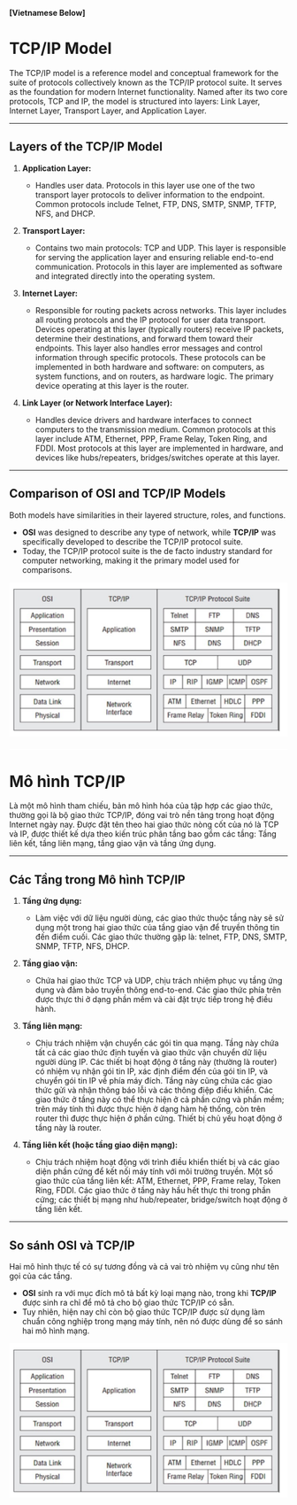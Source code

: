 **[Vietnamese Below]**

# TCP/IP Model

The TCP/IP model is a reference model and conceptual framework for the suite of protocols collectively known as the TCP/IP protocol suite. It serves as the foundation for modern Internet functionality. Named after its two core protocols, TCP and IP, the model is structured into layers: Link Layer, Internet Layer, Transport Layer, and Application Layer.

---

## Layers of the TCP/IP Model

1. **Application Layer:**
   - Handles user data. Protocols in this layer use one of the two transport layer protocols to deliver information to the endpoint. Common protocols include Telnet, FTP, DNS, SMTP, SNMP, TFTP, NFS, and DHCP.

2. **Transport Layer:**
   - Contains two main protocols: TCP and UDP. This layer is responsible for serving the application layer and ensuring reliable end-to-end communication. Protocols in this layer are implemented as software and integrated directly into the operating system.

3. **Internet Layer:**
   - Responsible for routing packets across networks. This layer includes all routing protocols and the IP protocol for user data transport. Devices operating at this layer (typically routers) receive IP packets, determine their destinations, and forward them toward their endpoints. This layer also handles error messages and control information through specific protocols. These protocols can be implemented in both hardware and software: on computers, as system functions, and on routers, as hardware logic. The primary device operating at this layer is the router.

4. **Link Layer (or Network Interface Layer):**
   - Handles device drivers and hardware interfaces to connect computers to the transmission medium. Common protocols at this layer include ATM, Ethernet, PPP, Frame Relay, Token Ring, and FDDI. Most protocols at this layer are implemented in hardware, and devices like hubs/repeaters, bridges/switches operate at this layer.

---

## Comparison of OSI and TCP/IP Models

Both models have similarities in their layered structure, roles, and functions. 

- **OSI** was designed to describe any type of network, while **TCP/IP** was specifically developed to describe the TCP/IP protocol suite.
- Today, the TCP/IP protocol suite is the de facto industry standard for computer networking, making it the primary model used for comparisons.

<p align="center">
  <img src="../image/Chapter5/OSI_vs_TCPIP.png" alt="OSI_vs_TCPIP">
</p>

<div style="border-top: 2px solid white; margin: 20px 0;"></div>

# Mô hình TCP/IP

Là một mô hình tham chiếu, bản mô hình hóa của tập hợp các giao thức, thường gọi là bộ giao thức TCP/IP, đóng vai trò nền tảng trong hoạt động Internet ngày nay. Được đặt tên theo hai giao thức nòng cốt của nó là TCP và IP, được thiết kế dựa theo kiến trúc phân tầng bao gồm các tầng: Tầng liên kết, tầng liên mạng, tầng giao vận và tầng ứng dụng.

---

## Các Tầng trong Mô hình TCP/IP

1. **Tầng ứng dụng:**
   - Làm việc với dữ liệu người dùng, các giao thức thuộc tầng này sẽ sử dụng một trong hai giao thức của tầng giao vận để truyền thông tin đến điểm cuối. Các giao thức thường gặp là: telnet, FTP, DNS, SMTP, SNMP, TFTP, NFS, DHCP.

2. **Tầng giao vận:**
   - Chứa hai giao thức TCP và UDP, chịu trách nhiệm phục vụ tầng ứng dụng và đảm bảo truyền thông end-to-end. Các giao thức phía trên được thực thi ở dạng phần mềm và cài đặt trực tiếp trong hệ điều hành.

3. **Tầng liên mạng:**
   - Chịu trách nhiệm vận chuyển các gói tin qua mạng. Tầng này chứa tất cả các giao thức định tuyến và giao thức vận chuyển dữ liệu người dùng IP. Các thiết bị hoạt động ở tầng này (thường là router) có nhiệm vụ nhận gói tin IP, xác định điểm đến của gói tin IP, và chuyển gói tin IP về phía máy đích. Tầng này cũng chứa các giao thức gửi và nhận thông báo lỗi và các thông điệp điều khiển. Các giao thức ở tầng này có thể thực hiện ở cả phần cứng và phần mềm; trên máy tính thì được thực hiện ở dạng hàm hệ thống, còn trên router thì được thực hiện ở phần cứng. Thiết bị chủ yếu hoạt động ở tầng này là router.

4. **Tầng liên kết (hoặc tầng giao diện mạng):**
   - Chịu trách nhiệm hoạt động với trình điều khiển thiết bị và các giao diện phần cứng để kết nối máy tính với môi trường truyền. Một số giao thức của tầng liên kết: ATM, Ethernet, PPP, Frame relay, Token Ring, FDDI. Các giao thức ở tầng này hầu hết thực thi trong phần cứng; các thiết bị mạng như hub/repeater, bridge/switch hoạt động ở tầng liên kết.

---

## So sánh OSI và TCP/IP

Hai mô hình thực tế có sự tương đồng và cả vai trò nhiệm vụ cũng như tên gọi của các tầng. 

- **OSI** sinh ra với mục đích mô tả bất kỳ loại mạng nào, trong khi **TCP/IP** được sinh ra chỉ để mô tả cho bộ giao thức TCP/IP có sẵn.
- Tuy nhiên, hiện nay chỉ còn bộ giao thức TCP/IP được sử dụng làm chuẩn công nghiệp trong mạng máy tính, nên nó được dùng để so sánh hai mô hình mạng.

<p align="center">
  <img src="../image/Chapter5/OSI_vs_TCPIP.png" alt="OSI_vs_TCPIP">
</p>
